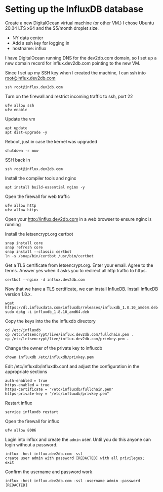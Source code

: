 # Setting up the InfluxDB database

Create a new DigitalOcean virtual machine (or other VM.) I chose Ubuntu 20.04 LTS x64 and the $5/month droplet size.

 * NY data center
 * Add a ssh key for logging in
 * hostname: influx

I have DigitalOcean running DNS for the dev2db.com domain, so I set up a new domain record for influx.dev2db.com pointing to the new VM.

Since I set up my SSH key when I created the machine, I can ssh into root@influx.dev2db.com

    ssh root@influx.dev2db.com

Turn on the firewall and restrict incoming traffic to ssh, port 22

    ufw allow ssh
    ufw enable

Update the vm

    apt update
    apt dist-upgrade -y

Reboot, just in case the kernel was upgraded

    shutdown -r now

SSH back in

    ssh root@influx.dev2db.com

Install the compiler tools and nginx 

    apt install build-essential nginx -y

Open the firewall for web traffic

    ufw allow http
    ufw allow https
	
Open your http://influx.dev2db.com in a web browser to ensure nginx is running

Install the letsencrypt.org certbot

    snap install core
    snap refresh core
    snap install --classic certbot
    ln -s /snap/bin/certbot /usr/bin/certbot

Get a TLS certificate from letsencrypt.org. Enter your email. Agree to the terms. Answer yes when it asks you to redirect all http traffic to https.

    certbot --nginx -d influx.dev2db.com

Now that we have a TLS certificate, we can install InfluxDB. Install InfluxDB version 1.8.x.

    wget https://dl.influxdata.com/influxdb/releases/influxdb_1.8.10_amd64.deb
    sudo dpkg -i influxdb_1.8.10_amd64.deb

Copy the keys into the the influxdb directory

    cd /etc/influxdb
    cp /etc/letsencrypt/live/influx.dev2db.com/fullchain.pem .
    cp /etc/letsencrypt/live/influx.dev2db.com/privkey.pem .

Change the owner of the private key to influxdb

    chown influxdb /etc/influxdb/privkey.pem

Edit /etc/influxdb/influxdb.conf and adjust the configuration in the appropriate sections

    auth-enabled = true	
    https-enabled = true
    https-certificate = "/etc/influxdb/fullchain.pem"
    https-private-key = "/etc/influxdb/privkey.pem"
  
Restart influx

    service influxdb restart

Open the firewall for influx

    ufw allow 8086

Login into influx and create the `admin` user. Until you do this anyone can login without a password.

    influx -host influx.dev2db.com -ssl
    create user admin with password [REDACTED] with all privileges;
    exit

Confirm the username and password work

    influx -host influx.dev2db.com -ssl -username admin -password [REDACTED]
